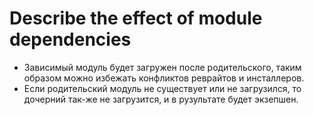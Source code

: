# Describe the effect of module dependencies

* Зависимый модуль будет загружен после родительского, таким образом можно избежать конфликтов реврайтов и инсталлеров.
* Если родительский модуль не существует или не загрузился, то дочерний так-же не загрузится, и в рузультате будет экзепшен.
